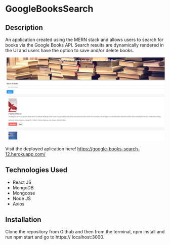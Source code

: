 # GoogleBooksSearch

## Description
An application created using the MERN stack and allows users to search for books via the Google Books API. Search results are dynamically rendered in the UI and users have the option to save and/or delete books.

<img src="googlebooks1.jpg">

Visit the deployed aplication here! https://google-books-search-12.herokuapp.com/

## Technologies Used
<ul>
    <li>React JS</li>
    <li>MongoDB</li>
    <li>Mongoose</li>
    <li>Node JS</li>
    <li>Axios</li>
</ul>

## Installation
Clone the repository from Github and then from the terminal, npm install and run npm start and go to https:// localhost:3000.